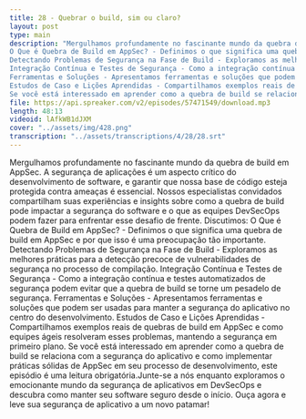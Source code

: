 ```yaml
---
title: 28 - Quebrar o build, sim ou claro?
layout: post
type: main
description: "Mergulhamos profundamente no fascinante mundo da quebra de build em AppSec. A segurança de aplicações é um aspecto crítico do desenvolvimento de software, e garantir que nossa base de código esteja protegida contra ameaças é essencial. Nossos especialistas convidados compartilham suas experiências e insights sobre como a quebra de build pode impactar a segurança do software e o que as equipes DevSecOps podem fazer para enfrentar esse desafio de frente. Discutimos:
O Que é Quebra de Build em AppSec? - Definimos o que significa uma quebra de build em AppSec e por que isso é uma preocupação tão importante.
Detectando Problemas de Segurança na Fase de Build - Exploramos as melhores práticas para a detecção precoce de vulnerabilidades de segurança no processo de compilação.
Integração Contínua e Testes de Segurança - Como a integração contínua e testes automatizados de segurança podem evitar que a quebra de build se torne um pesadelo de segurança.
Ferramentas e Soluções - Apresentamos ferramentas e soluções que podem ser usadas para manter a segurança do aplicativo no centro do desenvolvimento.
Estudos de Caso e Lições Aprendidas - Compartilhamos exemplos reais de quebras de build em AppSec e como equipes ágeis resolveram esses problemas, mantendo a segurança em primeiro plano.
Se você está interessado em aprender como a quebra de build se relaciona com a segurança do aplicativo e como implementar práticas sólidas de AppSec em seu processo de desenvolvimento, este episódio é uma leitura obrigatória.Junte-se a nós enquanto exploramos o emocionante mundo da segurança de aplicativos em DevSecOps e descubra como manter seu software seguro desde o início. Ouça agora e leve sua segurança de aplicativo a um novo patamar!"
file: https://api.spreaker.com/v2/episodes/57471549/download.mp3
length: 48:13
videoid: lAfkWB1dJXM
cover: "../assets/img/428.png"
transcription: "../assets/transcriptions/4/28/28.srt"
---
```


Mergulhamos profundamente no fascinante mundo da quebra de build em AppSec. A segurança de aplicações é um aspecto crítico do desenvolvimento de software, e garantir que nossa base de código esteja protegida contra ameaças é essencial. Nossos especialistas convidados compartilham suas experiências e insights sobre como a quebra de build pode impactar a segurança do software e o que as equipes DevSecOps podem fazer para enfrentar esse desafio de frente. Discutimos:
O Que é Quebra de Build em AppSec? - Definimos o que significa uma quebra de build em AppSec e por que isso é uma preocupação tão importante.
Detectando Problemas de Segurança na Fase de Build - Exploramos as melhores práticas para a detecção precoce de vulnerabilidades de segurança no processo de compilação.
Integração Contínua e Testes de Segurança - Como a integração contínua e testes automatizados de segurança podem evitar que a quebra de build se torne um pesadelo de segurança.
Ferramentas e Soluções - Apresentamos ferramentas e soluções que podem ser usadas para manter a segurança do aplicativo no centro do desenvolvimento.
Estudos de Caso e Lições Aprendidas - Compartilhamos exemplos reais de quebras de build em AppSec e como equipes ágeis resolveram esses problemas, mantendo a segurança em primeiro plano.
Se você está interessado em aprender como a quebra de build se relaciona com a segurança do aplicativo e como implementar práticas sólidas de AppSec em seu processo de desenvolvimento, este episódio é uma leitura obrigatória.Junte-se a nós enquanto exploramos o emocionante mundo da segurança de aplicativos em DevSecOps e descubra como manter seu software seguro desde o início. Ouça agora e leve sua segurança de aplicativo a um novo patamar!